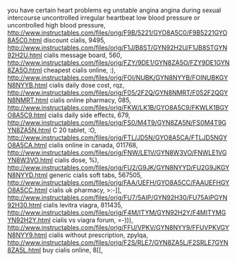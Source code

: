 you have certain heart problems eg unstable angina angina during sexual intercourse uncontrolled irregular heartbeat low blood pressure or uncontrolled high blood pressure,  http://www.instructables.com/files/orig/F9B/5221/GYO8A5C0/F9B5221GYO8A5C0.html discount cialis,  9495,  http://www.instructables.com/files/orig/F1J/B8ST/GYN92H2U/F1JB8STGYN92H2U.html cialis message board,  560,  http://www.instructables.com/files/orig/FZY/9DE1/GYN8ZA5O/FZY9DE1GYN8ZA5O.html cheapest cialis online,  :),  http://www.instructables.com/files/orig/FOI/NUBK/GYN8NYYB/FOINUBKGYN8NYYB.html cialis daily dose cost,  rqz,  http://www.instructables.com/files/orig/F05/2F2Q/GYN8NMRT/F052F2QGYN8NMRT.html cialis online pharmacy,  085,  http://www.instructables.com/files/orig/FKW/LK1B/GYO8A5C9/FKWLK1BGYO8A5C9.html cialis daily side effects,  679,  http://www.instructables.com/files/orig/FS0/M4T9/GYN8ZA5N/FS0M4T9GYN8ZA5N.html C 20 tablet,  :O,  http://www.instructables.com/files/orig/FTL/JD5N/GYO8A5CA/FTLJD5NGYO8A5CA.html cialis online in canada,  011768,  http://www.instructables.com/files/orig/FNW/LE1V/GYN8W3VO/FNWLE1VGYN8W3VO.html cialis dose,  %),  http://www.instructables.com/files/orig/FU2/G9JK/GYN8NYYD/FU2G9JKGYN8NYYD.html generic cialis soft tabs,  567505,  http://www.instructables.com/files/orig/FAA/UEFH/GYO8A5CC/FAAUEFHGYO8A5CC.html cialis uk pharmacy,  >:-]],  http://www.instructables.com/files/orig/FU7/5AIP/GYN92H30/FU75AIPGYN92H30.html cialis levitra viagra,  811435,  http://www.instructables.com/files/orig/F4M/ITYM/GYN92H2Y/F4MITYMGYN92H2Y.html cialis vs viagra forum,  =-))),  http://www.instructables.com/files/orig/FFU/VPKV/GYN8NYY9/FFUVPKVGYN8NYY9.html cialis without prescription,  zpylqa,  http://www.instructables.com/files/orig/F2S/RLE7/GYN8ZA5L/F2SRLE7GYN8ZA5L.html buy cialis online,  8[[, 